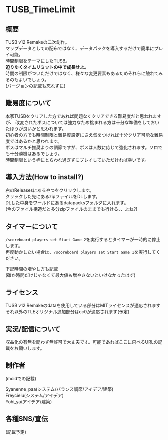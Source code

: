 # TUSB_TimeLimit

## 概要
TUSB v12 Remakeの二次創作。  
マップデータとしての配布ではなく、データパックを導入するだけで簡単にプレイ可能。  
時間制限をテーマにしたTUSB。  
**迫りゆくタイムリミットの中で成長せよ。**  
時間の制限がついただけではなく、様々な変更要素もあるためそれらに触れてみるのもよいでしょう。  
(バージョンの記載も忘れずに)  

## 難易度について
本家TUSBをクリアした方であれば問題なくクリアできる難易度だと思われますが、
改変されたボスについては強力なため挑まれる方は十分な準備をしておいたほうが良いかと思われます。  
初心者の方でも時間制限と難易度設定にさえ気をつければ十分クリア可能な難易度ではあるかと思われます。  
ボスはマルチ推奨よりの調節ですが、ボスは人数に応じて強化されます。ソロでも十分勝機はあるでしょう。  
時間制限という枠にとらわれ過ぎずにプレイしていただければ幸いです。  

## 導入方法(How to install?)
右のReleasesにあるやつをクリックします。  
クリックした先にあるzipファイルをDLします。  
DLした中身をワールドにあるdatapacksフォルダに入れます。  
(今のファイル構造だと多分zipファイルのままでも行ける、、よね?)  

## タイマーについて
`/scoreboard players set Start Game 2`を実行するとタイマーが一時的に停止します。  
再度動かしたい場合は、`/scoreboard players set Start Game 1`を実行してください。  

下記時間の増やし方も記載  
(確か時間だけじゃなくて最大値も増やさないといけなかったはず)  

## ライセンス
TUSB v12 Remakeのdataを使用している部分はMITライセンスが適応されます  
それ以外のTLEオリジナル追加部分はcc0が適応されます(予定)  

## 実況/配信について
収益化の有無を問わず無許可で大丈夫です。可能であればここに飛べるURLの記載をお願いします。  

## 制作者
(mcidでの記載)  

Syanenne_paa(システム/バランス調節/アイデア/建築)  
Freycielu(システム/アイデア)  
Yohi_ya(アイデア/建築)  

## 各種SNS/宣伝

(記載予定)  